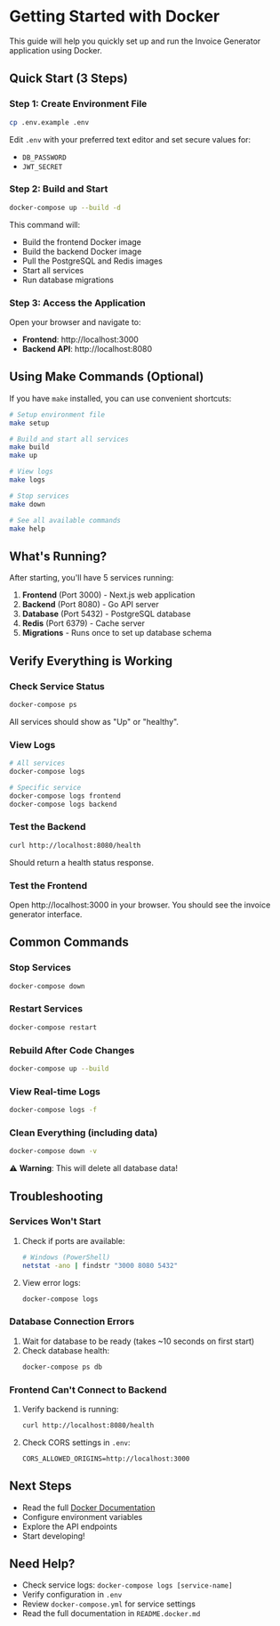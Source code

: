 # Getting Started with Docker

This guide will help you quickly set up and run the Invoice Generator application using Docker.

## Quick Start (3 Steps)

### Step 1: Create Environment File

```bash
cp .env.example .env
```

Edit `.env` with your preferred text editor and set secure values for:
- `DB_PASSWORD`
- `JWT_SECRET`

### Step 2: Build and Start

```bash
docker-compose up --build -d
```

This command will:
- Build the frontend Docker image
- Build the backend Docker image
- Pull the PostgreSQL and Redis images
- Start all services
- Run database migrations

### Step 3: Access the Application

Open your browser and navigate to:
- **Frontend**: http://localhost:3000
- **Backend API**: http://localhost:8080

## Using Make Commands (Optional)

If you have `make` installed, you can use convenient shortcuts:

```bash
# Setup environment file
make setup

# Build and start all services
make build
make up

# View logs
make logs

# Stop services
make down

# See all available commands
make help
```

## What's Running?

After starting, you'll have 5 services running:

1. **Frontend** (Port 3000) - Next.js web application
2. **Backend** (Port 8080) - Go API server
3. **Database** (Port 5432) - PostgreSQL database
4. **Redis** (Port 6379) - Cache server
5. **Migrations** - Runs once to set up database schema

## Verify Everything is Working

### Check Service Status

```bash
docker-compose ps
```

All services should show as "Up" or "healthy".

### View Logs

```bash
# All services
docker-compose logs

# Specific service
docker-compose logs frontend
docker-compose logs backend
```

### Test the Backend

```bash
curl http://localhost:8080/health
```

Should return a health status response.

### Test the Frontend

Open http://localhost:3000 in your browser. You should see the invoice generator interface.

## Common Commands

### Stop Services

```bash
docker-compose down
```

### Restart Services

```bash
docker-compose restart
```

### Rebuild After Code Changes

```bash
docker-compose up --build
```

### View Real-time Logs

```bash
docker-compose logs -f
```

### Clean Everything (including data)

```bash
docker-compose down -v
```

⚠️ **Warning**: This will delete all database data!

## Troubleshooting

### Services Won't Start

1. Check if ports are available:
   ```bash
   # Windows (PowerShell)
   netstat -ano | findstr "3000 8080 5432"
   ```

2. View error logs:
   ```bash
   docker-compose logs
   ```

### Database Connection Errors

1. Wait for database to be ready (takes ~10 seconds on first start)
2. Check database health:
   ```bash
   docker-compose ps db
   ```

### Frontend Can't Connect to Backend

1. Verify backend is running:
   ```bash
   curl http://localhost:8080/health
   ```

2. Check CORS settings in `.env`:
   ```
   CORS_ALLOWED_ORIGINS=http://localhost:3000
   ```

## Next Steps

- Read the full [Docker Documentation](README.docker.md)
- Configure environment variables
- Explore the API endpoints
- Start developing!

## Need Help?

- Check service logs: `docker-compose logs [service-name]`
- Verify configuration in `.env`
- Review `docker-compose.yml` for service settings
- Read the full documentation in `README.docker.md`
